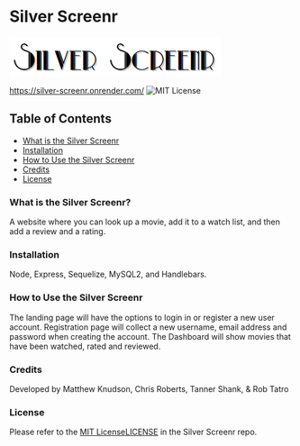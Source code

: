 # Silver Screenr

![Silver Screenr Logo](public/assets/images/SilverScreener.png)

https://silver-screenr.onrender.com/
![MIT License](https://img.shields.io/badge/License-MIT-blue.svg "License Badge")

## Table of Contents
* [What is the Silver Screenr](#what-is-the-Silver-Screenr)
* [Installation](#Installation)
* [How to Use the Silver Screenr](#how-to-use-the-Silver-Screenr)
* [Credits](#Credits)
* [License](#license)

### What is the Silver Screenr?
A website where you can look up a movie, add it to a watch list, and then add a review and a rating.

### Installation
Node, Express, Sequelize, MySQL2, and Handlebars.

### How to Use the Silver Screenr
The landing page will have the options to login in or register a new user account.
Registration page will collect a new username, email address and password when creating the account.
The Dashboard will show movies that have been watched, rated and reviewed.

### Credits

Developed by Matthew Knudson, Chris Roberts, Tanner Shank, & Rob Tatro

### License

Please refer to the [MIT License](https://opensource.org/licenses/MIT)[LICENSE](LICENSE) in the Silver Screenr repo.